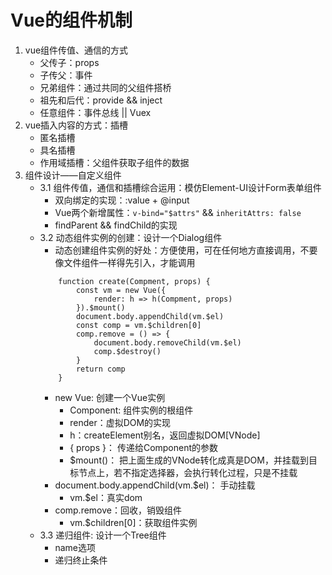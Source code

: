 # Vue的组件机制
1. vue组件传值、通信的方式
    - 父传子：props
    - 子传父：事件
    - 兄弟组件：通过共同的父组件搭桥
    - 祖先和后代：provide && inject
    - 任意组件：事件总线 || Vuex
2. vue插入内容的方式：插槽
    - 匿名插槽
    - 具名插槽
    - 作用域插槽：父组件获取子组件的数据
3. 组件设计——自定义组件
    - 3.1 组件传值，通信和插槽综合运用：模仿Element-UI设计Form表单组件
        - 双向绑定的实现：:value + @input
        - Vue两个新增属性：`v-bind="$attrs"` && `inheritAttrs: false`
        - findParent && findChild的实现
    - 3.2 动态组件实例的创建：设计一个Dialog组件
        - 动态创建组件实例的好处：方便使用，可在任何地方直接调用，不要像文件组件一样得先引入，才能调用
        ```javascriot
            function create(Compment, props) {
                const vm = new Vue({
                    render: h => h(Compment, props)
                }).$mount()
                document.body.appendChild(vm.$el)
                const comp = vm.$children[0]
                comp.remove = () => {
                    document.body.removeChild(vm.$el)
                    comp.$destroy()
                }
                return comp
            }
        ```
        - new Vue: 创建一个Vue实例
            - Component: 组件实例的根组件
            - render：虚拟DOM的实现
            - h：createElement别名，返回虚拟DOM[VNode]
            - { props }： 传递给Component的参数
            - $mount()： 把上面生成的VNode转化成真是DOM，并挂载到目标节点上，若不指定选择器，会执行转化过程，只是不挂载
        - document.body.appendChild(vm.$el)： 手动挂载
            - vm.$el：真实dom
        - comp.remove：回收，销毁组件
            - vm.$children[0]：获取组件实例
    - 3.3 递归组件: 设计一个Tree组件
        - name选项
        - 递归终止条件 

